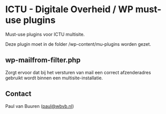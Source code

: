# ICTU - Digitale Overheid / WP must-use plugins
Must-use plugins voor ICTU multisite.

Deze plugin moet in de folder /wp-content/mu-plugins worden gezet. 

## wp-mailfrom-filter.php
Zorgt ervoor dat bij het versturen van mail een correct afzenderadres gebruikt wordt binnen een multisite-installatie. 

## Contact
Paul van Buuren (paul@wbvb.nl)

